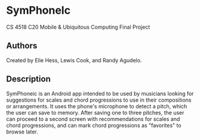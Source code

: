 # SymPhoneIc
CS 4518 C20 Mobile &amp; Ubiquitous Computing Final Project

## Authors
Created by Elie Hess, Lewis Cook, and Randy Agudelo.

## Description
SymPhoneic is an Android app intended to be used by musicians looking for suggestions for scales and chord progressions to use in their compositions or arrangements. It uses the phone's microphone to detect a pitch, which the user can save to memory. After saving one to three pitches, the user can proceed to a second screen with recommendations for scales and chord progressions, and can mark chord progressions as "favorites" to browse later.
